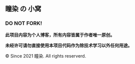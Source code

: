 ## 瞳染 の 小窝

### DO NOT FORK!

**此项目内容为个人博客，所有内容皆属于作者唯一原创。**

**未经许可请勿直接使用本项目代码作为除技术学习以外任何用途。**

© Since 2021 瞳染. All rights reserverd.
